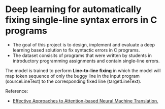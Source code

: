 # Deep learning for automatically fixing single-line syntax errors in C programs

* The goal of this project is to design, implement and evaluate a deep learning based solution to fix syntactic errors in C programs. 
* The dataset consisits of programs that were written by students in introductory programming assignments and contain single-line errors.

The model is trained to perform **Line-to-line fixing** in which the model will map token sequence of only the buggy line in the input program (sourceLineText) to the corresponding fixed line (targetLineText).

Reference:
* [Effective Approaches to Attention-based Neural Machine Translation.](https://arxiv.org/abs/1508.04025v5)
